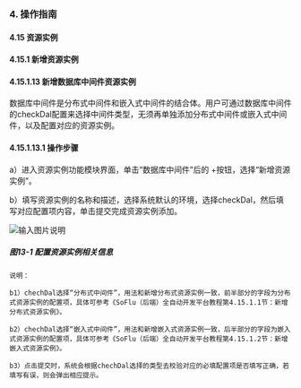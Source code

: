 ### 4. 操作指南

#### 4.15 资源实例

#### 4.15.1 新增资源实例

#### 4.15.1.13 新增数据库中间件资源实例

数据库中间件是分布式中间件和嵌入式中间件的结合体。用户可通过数据库中间件的checkDal配置来选择中间件类型，无须再单独添加分布式中间件或嵌入式中间件，以及配置对应的资源实例。

#### 4.15.1.13.1 操作步骤

a）进入资源实例功能模块界面，单击“数据库中间件”后的 +按钮，选择“新增资源实例”。

b）填写资源实例的名称和描述，选择系统默认的环境，选择checkDal，然后填写对应配置项内容，单击提交完成资源实例添加。

![输入图片说明](../../../../../images/SoFlu%EF%BC%88%E5%90%8E%E7%AB%AF%EF%BC%89%E5%BC%80%E5%8F%91%E5%B9%B3%E5%8F%B0/1.%20%E6%9C%80%E6%96%B0%E7%89%88%E6%9C%AC%20-%20%E6%9B%B4%E6%96%B0%E6%97%A5%E6%9C%9F%20-%202022.10.08/4.%20%E6%93%8D%E4%BD%9C%E6%8C%87%E5%8D%97/15.%20%E8%B5%84%E6%BA%90%E5%AE%9E%E4%BE%8B/1.%20%E6%96%B0%E5%A2%9E%E8%B5%84%E6%BA%90%E5%AE%9E%E4%BE%8B/13-1.png)

##### 图13-1 配置资源实例相关信息

```
说明：

b1）chechDal选择“分布式中间件”，用法和新增分布式资源实例一致，前半部分的字段为分布式资源实例的配置项，具体可参考《SoFlu（后端）全自动开发平台教程第4.15.1.1节：新增分布式资源实例》。

b2）chechDal选择“嵌入式中间件”，用法和新增嵌入式资源实例一致，后半部分的字段为嵌入式资源实例的配置项，具体可参考《SoFlu（后端）全自动开发平台教程第4.15.1.2节：新增嵌入式资源实例》。

b3）点击提交时，系统会根据chechDal选择的类型去校验对应的必填配置项是否填写正确，若填写有误，则会弹出相应提示。
```
